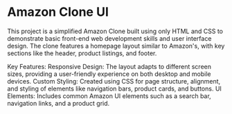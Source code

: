 #  Amazon Clone UI
This project is a simplified Amazon Clone built using only HTML and CSS to demonstrate basic front-end web development skills and user interface design. The clone features a homepage layout similar to Amazon's, with key sections like the header, product listings, and footer.

Key Features:
Responsive Design: The layout adapts to different screen sizes, providing a user-friendly experience on both desktop and mobile devices.
Custom Styling: Created using CSS for page structure, alignment, and styling of elements like navigation bars, product cards, and buttons.
UI Elements: Includes common Amazon UI elements such as a search bar, navigation links, and a product grid.

